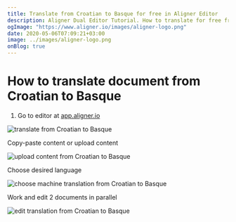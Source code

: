 ```yaml
---
title: Translate from Croatian to Basque for free in Aligner Editor
description: Aligner Dual Editor Tutorial. How to translate for free from Croatian to Basque. Aligner is multilingual document management platform. 
ogImage: "https://www.aligner.io/images/aligner-logo.png"
date: 2020-05-06T07:09:21+03:00
image: ../images/aligner-logo.png
onBlog: true
---
```


# How to translate document from Croatian to Basque

1. Go to editor at [app.aligner.io](https://app.aligner.io "Aligner App web page")

![translate from Croatian to Basque](../aligner-blank-editor.png "translate from Croatian to Basque")

Copy-paste content or upload content

![upload content from Croatian to Basque](../aligner-uploaded-document.png "upload content from Croatian to Basque")

Choose desired language

![choose machine translation from Croatian to Basque](../aligner-language-dropdown.png "choose machine translation from Croatian to Basque")

Work and edit 2 documents in parallel

![edit translation from Croatian to Basque](../aligner-double-sitded-editor.png "edit translation from Croatian to Basque")

